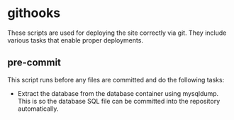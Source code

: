 # githooks

These scripts are used for deploying the site correctly via git. They include various tasks that enable proper deployments.

## pre-commit

This script runs before any files are committed and do the following tasks:

-   Extract the database from the database container using mysqldump. This is so the database SQL file can be committed into the repository automatically.
